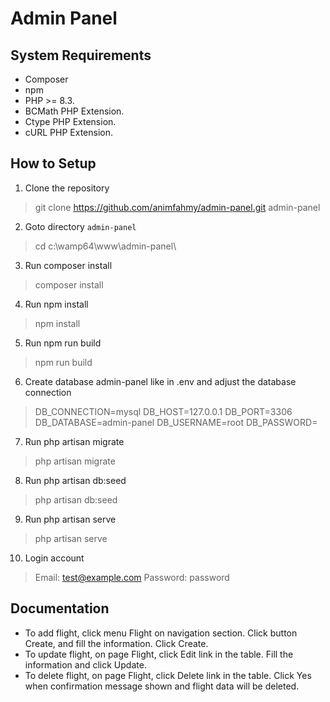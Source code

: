 # Admin Panel

## System Requirements

- Composer
- npm
- PHP >= 8.3.
- BCMath PHP Extension.
- Ctype PHP Extension.
- cURL PHP Extension.

## How to Setup

 1. Clone the repository

> git clone https://github.com/animfahmy/admin-panel.git admin-panel
 2. Goto directory `admin-panel`
 > cd c:\wamp64\www\admin-panel\
 3. Run composer install
 > composer install
 4. Run npm install
 > npm install
 5. Run npm run build
 > npm run build
 6. Create database admin-panel like in .env and adjust the database connection
 > DB_CONNECTION=mysql
DB_HOST=127.0.0.1
DB_PORT=3306
DB_DATABASE=admin-panel
DB_USERNAME=root
DB_PASSWORD=
 7. Run php artisan migrate
 > php artisan migrate
 8. Run php artisan db:seed
 > php artisan db:seed 
 9. Run php artisan serve
 > php artisan serve
 10. Login account
> Email: test@example.com
> Password: password
## Documentation
- To add flight, click menu Flight on navigation section. Click button Create, and fill the information. Click Create.
- To update flight, on page Flight, click Edit link in the table. Fill the information and click Update.
- To delete flight, on page Flight, click Delete link in the table. Click Yes when confirmation message shown and flight data will be deleted.